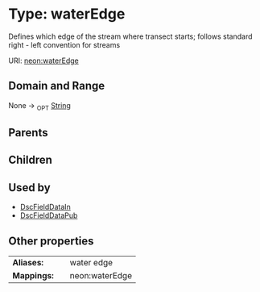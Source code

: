 
# Type: waterEdge


Defines which edge of the stream where transect starts; follows standard right - left convention for streams

URI: [neon:waterEdge](https://data.neonscience.org/waterEdge)


## Domain and Range

None ->  <sub>OPT</sub> [String](types/String.md)

## Parents


## Children


## Used by

 * [DscFieldDataIn](DscFieldDataIn.md)
 * [DscFieldDataPub](DscFieldDataPub.md)

## Other properties

|  |  |  |
| --- | --- | --- |
| **Aliases:** | | water edge |
| **Mappings:** | | neon:waterEdge |

